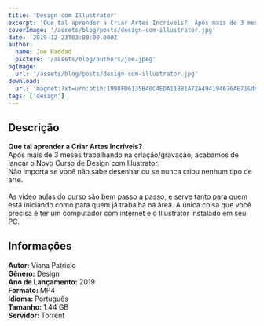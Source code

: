 ```yaml
---
title: 'Design com Illustrator'
excerpt: 'Que tal aprender a Criar Artes Incríveis?  Após mais de 3 meses trabalhando na criação/gravação, acabamos de lançar o Novo Curso de Design com Illustrator. Não importa se você não sabe desenhar ou se nunca criou nenhum tipo de arte.  As vídeo aulas do curso'
coverImage: '/assets/blog/posts/design-com-illustrator.jpg'
date: '2019-12-23T03:00:00.000Z'
author:
  name: Joe Haddad
  picture: '/assets/blog/authors/joe.jpeg'
ogImage:
  url: '/assets/blog/posts/design-com-illustrator.jpg'
download:
  url: 'magnet:?xt=urn:btih:1998FD6135B40C4EDA118B1A72A494194676AE71&dn=Viana%20Patricio%20-%20Design%20com%20Illustrator&tr=udp%3a%2f%2ftracker.openbittorrent.com%3a1337%2fannounce&tr=udp%3a%2f%2ftracker.opentrackr.org%3a1337%2fannounce'
tags: ['design']
---
```

<h2>Descrição</h2>
<p></p><p><strong>Que tal aprender a Criar Artes Incríveis?</strong><br/>Após mais de 3 meses trabalhando na criação/gravação, acabamos de lançar o Novo Curso de Design com Illustrator.<br/>Não importa se você não sabe desenhar ou se nunca criou nenhum tipo de arte.<br/><br/>As vídeo aulas do curso são bem passo a passo, e serve tanto para quem está iniciando como para quem já trabalha na área. A única coisa que você precisa é ter um computador com internet e o Illustrator instalado em seu PC.</p><h2>Informações</h2><p><strong>Autor:</strong> Viana Patricio<br/><strong>Gênero:</strong> Design<br/><strong>Ano de Lançamento:</strong> 2019<br/><strong>Formato: </strong>MP4<br/><strong>Idioma: </strong>Português<br/><strong>Tamanho: </strong>1.44 GB<br/><strong>Servidor: </strong>Torrent</p>